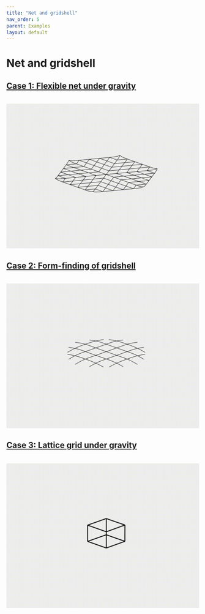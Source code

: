 ```yaml
---
title: "Net and gridshell"
nav_order: 5
parent: Examples
layout: default
---
```


# Net and gridshell

## [Case 1: Flexible net under gravity](rod_network_case_1.html)
<br/><img src='../assets/videos/net_1.gif' width="600">

## [Case 2:  Form-finding of gridshell](rod_network_case_2.html)
<br/><img src='../assets/videos/net_2.gif' width="600">

## [Case 3: Lattice grid under gravity](rod_network_case_3.html)
<br/><img src='../assets/videos/net_3.gif' width="600">

